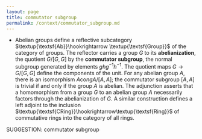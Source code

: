 ```yaml
---
layout: page
title: commutator subgroup
permalink: /context/commutator_subgroup.md
---
```

-  Abelian groups define a reflective subcategory $\textup{\textsf{Ab}}\hookrightarrow \textup{\textsf{Group}}$ of the category of groups. The reflector carries a group $G$ to its **abelianization**, the quotient $G/[G,G]$ by the **commutator subgroup**, the normal subgroup generated by elements $ghg^{-1}h^{-1}$. The quotient maps $G \to G/[G,G]$ define the components of the unit. For any abelian group $A$, there is an isomorphism $A \mathrm{co}ng A/[A,A]$; the commutator subgroup $[A,A]$ is trivial if and only if the group $A$ is abelian. The adjunction asserts that a homomorphism from a group $G$ to an abelian group $A$ necessarily factors through the abelianization of $G$. A similar construction defines a left adjoint to the inclusion $\textup{\textsf{CRing}}\hookrightarrow\textup{\textsf{Ring}}$ of commutative rings into the category of all rings.

SUGGESTION: commutator subgroup